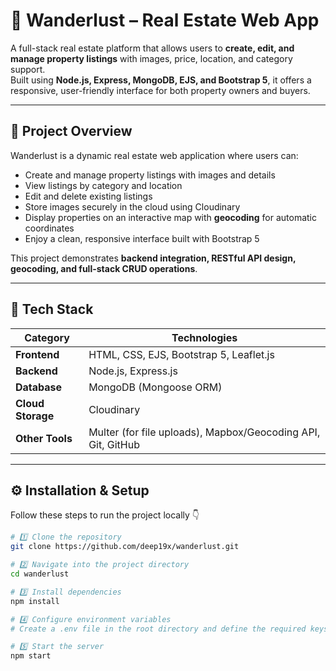 # 🏡 Wanderlust – Real Estate Web App

A full-stack real estate platform that allows users to **create, edit, and manage property listings** with images, price, location, and category support.  
Built using **Node.js, Express, MongoDB, EJS, and Bootstrap 5**, it offers a responsive, user-friendly interface for both property owners and buyers.

---

## 🚀 Project Overview

Wanderlust is a dynamic real estate web application where users can:
- Create and manage property listings with images and details  
- View listings by category and location  
- Edit and delete existing listings  
- Store images securely in the cloud using Cloudinary  
- Display properties on an interactive map with **geocoding** for automatic coordinates  
- Enjoy a clean, responsive interface built with Bootstrap 5  

This project demonstrates **backend integration, RESTful API design, geocoding, and full-stack CRUD operations**.

---

## 🧠 Tech Stack

| Category | Technologies |
|-----------|--------------|
| **Frontend** | HTML, CSS, EJS, Bootstrap 5, Leaflet.js |
| **Backend** | Node.js, Express.js |
| **Database** | MongoDB (Mongoose ORM) |
| **Cloud Storage** | Cloudinary |
| **Other Tools** | Multer (for file uploads), Mapbox/Geocoding API, Git, GitHub |

---

## ⚙️ Installation & Setup

Follow these steps to run the project locally 👇

```bash
# 1️⃣ Clone the repository
git clone https://github.com/deep19x/wanderlust.git

# 2️⃣ Navigate into the project directory
cd wanderlust

# 3️⃣ Install dependencies
npm install

# 4️⃣ Configure environment variables
# Create a .env file in the root directory and define the required keys.

# 5️⃣ Start the server
npm start
